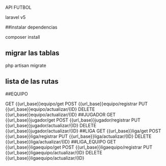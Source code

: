 API FUTBOL

laravel v5

##instalar dependencias

composer install


## migrar las tablas 
php artisan migrate


## lista de las rutas
##EQUIPO

GET {{url_base}}equipo/get
POST {{url_base}}equipo/registrar
PUT {{url_base}}equipo/actualizar/{ID}
DELETE {{url_base}}equipo/actualizar/{ID}
##JUGADOR
GET {{url_base}}jugador/get
POST {{url_base}}jugador/registrar
PUT {{url_base}}jugador/actualizar/{ID}
DELETE {{url_base}}jugador/actualizar/{ID}
##LIGA
GET {{url_base}}liga/get
POST {{url_base}}liga/registrar
PUT {{url_base}}liga/actualizar/{ID}
DELETE {{url_base}}liga/actualizar/{ID}
##LIGA_EQUIPO
GET {{url_base}}ligaequipo/get
POST {{url_base}}ligaequipo/registrar
PUT {{url_base}}ligaequipo/actualizar/{ID}
DELETE {{url_base}}ligaequipo/actualizar/{ID}
